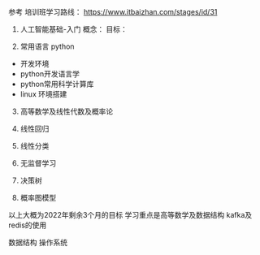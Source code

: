 参考 培训班学习路线：
https://www.itbaizhan.com/stages/id/31

1. 人工智能基础-入门
概念：
目标：

2. 常用语言 python
* 开发环境
* python开发语言学
* python常用科学计算库
* linux 环境搭建

3. 高等数学及线性代数及概率论

4. 线性回归

5. 线性分类

6. 无监督学习

7. 决策树

8. 概率图模型

以上大概为2022年剩余3个月的目标
学习重点是高等数学及数据结构
kafka及redis的使用

数据结构
操作系统